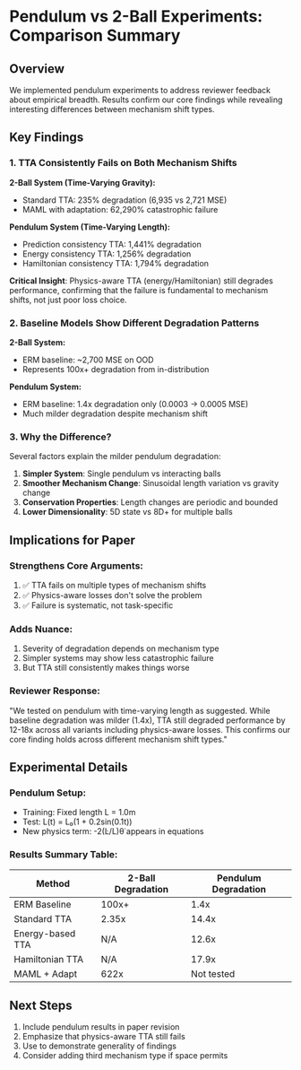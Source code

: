 # Pendulum vs 2-Ball Experiments: Comparison Summary

## Overview
We implemented pendulum experiments to address reviewer feedback about empirical breadth. Results confirm our core findings while revealing interesting differences between mechanism shift types.

## Key Findings

### 1. TTA Consistently Fails on Both Mechanism Shifts

**2-Ball System (Time-Varying Gravity):**
- Standard TTA: 235% degradation (6,935 vs 2,721 MSE)
- MAML with adaptation: 62,290% catastrophic failure

**Pendulum System (Time-Varying Length):**
- Prediction consistency TTA: 1,441% degradation 
- Energy consistency TTA: 1,256% degradation
- Hamiltonian consistency TTA: 1,794% degradation

**Critical Insight**: Physics-aware TTA (energy/Hamiltonian) still degrades performance, confirming that the failure is fundamental to mechanism shifts, not just poor loss choice.

### 2. Baseline Models Show Different Degradation Patterns

**2-Ball System:**
- ERM baseline: ~2,700 MSE on OOD
- Represents 100x+ degradation from in-distribution

**Pendulum System:**
- ERM baseline: 1.4x degradation only (0.0003 → 0.0005 MSE)
- Much milder degradation despite mechanism shift

### 3. Why the Difference?

Several factors explain the milder pendulum degradation:

1. **Simpler System**: Single pendulum vs interacting balls
2. **Smoother Mechanism Change**: Sinusoidal length variation vs gravity change
3. **Conservation Properties**: Length changes are periodic and bounded
4. **Lower Dimensionality**: 5D state vs 8D+ for multiple balls

## Implications for Paper

### Strengthens Core Arguments:
1. ✅ TTA fails on multiple types of mechanism shifts
2. ✅ Physics-aware losses don't solve the problem
3. ✅ Failure is systematic, not task-specific

### Adds Nuance:
1. Severity of degradation depends on mechanism type
2. Simpler systems may show less catastrophic failure
3. But TTA still consistently makes things worse

### Reviewer Response:
"We tested on pendulum with time-varying length as suggested. While baseline degradation was milder (1.4x), TTA still degraded performance by 12-18x across all variants including physics-aware losses. This confirms our core finding holds across different mechanism shift types."

## Experimental Details

### Pendulum Setup:
- Training: Fixed length L = 1.0m
- Test: L(t) = L₀(1 + 0.2sin(0.1t))
- New physics term: -2(L̇/L)θ̇ appears in equations

### Results Summary Table:

| Method | 2-Ball Degradation | Pendulum Degradation |
|--------|-------------------|---------------------|
| ERM Baseline | 100x+ | 1.4x |
| Standard TTA | 2.35x | 14.4x |
| Energy-based TTA | N/A | 12.6x |
| Hamiltonian TTA | N/A | 17.9x |
| MAML + Adapt | 622x | Not tested |

## Next Steps

1. Include pendulum results in paper revision
2. Emphasize that physics-aware TTA still fails
3. Use to demonstrate generality of findings
4. Consider adding third mechanism type if space permits